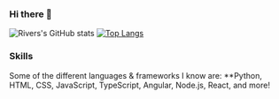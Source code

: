 ### Hi there 👋

![Rivers's GitHub stats](https://github-readme-stats.vercel.app/api?username=Rivers450&show_icons=true&theme=aura_dark)
[![Top Langs](https://github-readme-stats.vercel.app/api/top-langs/?username=Rivers450)](https://github.com/anuraghazra/github-readme-stats)


### Skills
Some of the different languages & frameworks I know are: **Python, HTML, CSS, JavaScript, TypeScript, Angular, Node.js, React, and more!

